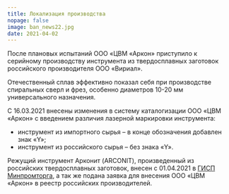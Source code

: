 ```yaml
---
title: Локализация производства
nopage: false
image: ban_news22.jpg
date: 2021-04-02
---
```

После плановых испытаний ООО «ЦВМ «Аркон» приступило к серийному производству инструмента из твердосплавных заготовок российского производителя ООО «Вириал».

Отечественный сплав эффективно показал себя при производстве спиральных сверл и фрез, особенно диаметров 10-20 мм универсального назначения.

С 16.03.2021 внесены изменения в систему каталогизации ООО «ЦВМ «Аркон» с введением различия лазерной маркировки инструмента:

* инструмент из импортного сырья – в конце обозначения добавлен знак «Y»;
* инструмент из российского сырья – без знака «Y».

Режущий инструмент Арконит (ARCONIT), произведенный из российских твердосплавных заготовок, внесен с 01.04.2021 в [ГИСП Минпромторга](https://gisp.gov.ru/goods/#/product/1961609), а так же подана заявка для внесения ООО «ЦВМ «Аркон» в реестр российских производителей.